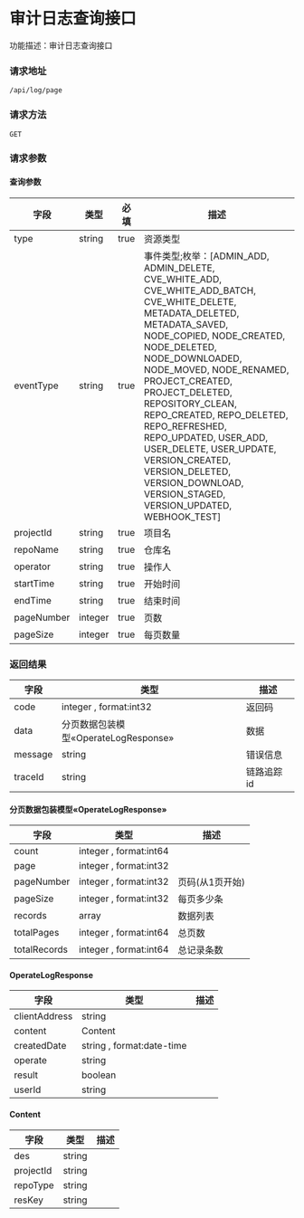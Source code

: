 # 审计日志查询接口
功能描述：审计日志查询接口

### 请求地址
```
/api/log/page
```

### 请求方法
`GET`
### 请求参数

#### 查询参数

| 字段 | 类型 | 必填 | 描述 |
| -------- | -------- | -------- | -------- |
| type     | string   | true       | 资源类型 |
| eventType     | string   | true       | 事件类型;枚举：[ADMIN_ADD, ADMIN_DELETE, CVE_WHITE_ADD, CVE_WHITE_ADD_BATCH, CVE_WHITE_DELETE, METADATA_DELETED, METADATA_SAVED, NODE_COPIED, NODE_CREATED, NODE_DELETED, NODE_DOWNLOADED, NODE_MOVED, NODE_RENAMED, PROJECT_CREATED, PROJECT_DELETED, REPOSITORY_CLEAN, REPO_CREATED, REPO_DELETED, REPO_REFRESHED, REPO_UPDATED, USER_ADD, USER_DELETE, USER_UPDATE, VERSION_CREATED, VERSION_DELETED, VERSION_DOWNLOAD, VERSION_STAGED, VERSION_UPDATED, WEBHOOK_TEST] |
| projectId     | string   | true       | 项目名 |
| repoName     | string   | true       | 仓库名 |
| operator     | string   | true       | 操作人 |
| startTime     | string   | true       | 开始时间 |
| endTime     | string   | true       | 结束时间 |
| pageNumber     | integer   | true       | 页数 |
| pageSize     | integer   | true       | 每页数量 |



### 返回结果
| 字段 | 类型 | 描述 |
| -------- | -------- | -------- |
| code     | integer , format:int32  | 返回码 |
| data     | 分页数据包装模型«OperateLogResponse»   | 数据 |
| message     | string   | 错误信息 |
| traceId     | string   | 链路追踪id |
#### 分页数据包装模型«OperateLogResponse»
| 字段 | 类型 | 描述 |
| -------- | -------- | -------- |
| count     | integer , format:int64  |  |
| page     | integer , format:int32  |  |
| pageNumber     | integer , format:int32  | 页码(从1页开始) |
| pageSize     | integer , format:int32  | 每页多少条 |
| records     | array<OperateLogResponse>   | 数据列表 |
| totalPages     | integer , format:int64  | 总页数 |
| totalRecords     | integer , format:int64  | 总记录条数 |
#### OperateLogResponse
| 字段 | 类型 | 描述 |
| -------- | -------- | -------- |
| clientAddress     | string   |  |
| content     | Content   |  |
| createdDate     | string , format:date-time  |  |
| operate     | string   |  |
| result     | boolean   |  |
| userId     | string   |  |
#### Content
| 字段 | 类型 | 描述 |
| -------- | -------- | -------- |
| des     | string   |  |
| projectId     | string   |  |
| repoType     | string   |  |
| resKey     | string   |  |

